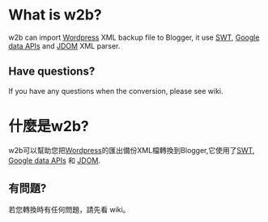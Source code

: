 # What is w2b? #
w2b can import [Wordpress](http://wordpress.org/) XML backup file to Blogger, it use [SWT](http://www.eclipse.org/swt/), [Google data APIs](http://code.google.com/apis/gdata/) and [JDOM](http://www.jdom.org/) XML parser.

## Have questions? ##
If you have any questions when the conversion, please see wiki.



# 什麼是w2b? #
w2b可以幫助您把[Wordpress](http://wordpress.org/)的匯出備份XML檔轉換到Blogger,它使用了[SWT](http://www.eclipse.org/swt/), [Google data APIs](http://code.google.com/apis/gdata/) 和 [JDOM](http://www.jdom.org/).

## 有問題? ##
若您轉換時有任何問題，請先看 wiki。